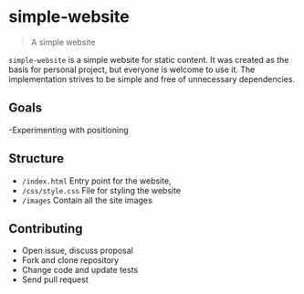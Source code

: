 # simple-website

> A simple website

`simple-website` is a simple website for static content.
It was created as the basis for personal project, but everyone is welcome to use it.
The implementation strives to be simple and free of unnecessary dependencies.

## Goals

-Experimenting with positioning

## Structure

- `/index.html` Entry point for the website,
- `/css/style.css` File for styling the website
- `/images` Contain all the site images

## Contributing

- Open issue, discuss proposal
- Fork and clone repository
- Change code and update tests
- Send pull request
